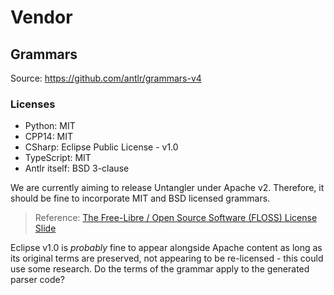 # Vendor

## Grammars

Source:
https://github.com/antlr/grammars-v4

### Licenses

* Python: MIT
* CPP14: MIT
* CSharp: Eclipse Public License - v1.0
* TypeScript: MIT
* Antlr itself: BSD 3-clause

We are currently aiming to release Untangler under Apache v2.
Therefore, it should be fine to incorporate MIT and BSD licensed grammars.

> Reference: [The Free-Libre / Open Source Software (FLOSS) License Slide](https://dwheeler.com/essays/floss-license-slide.html)

Eclipse v1.0 is *probably* fine to appear alongside Apache content as long as its original terms are preserved, 
not appearing to be re-licensed - this could use some research. Do the terms of the grammar apply to the 
generated parser code?